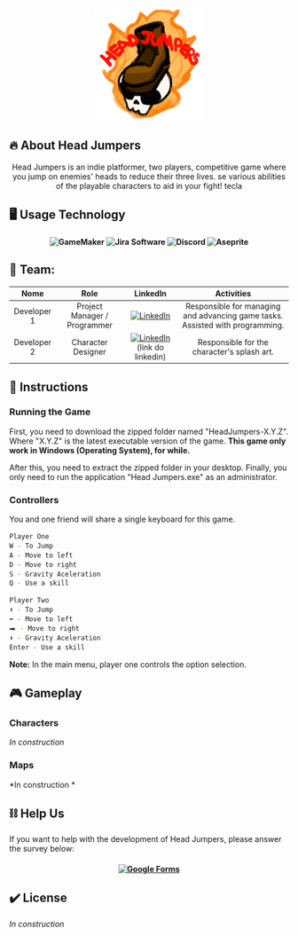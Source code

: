 <p align="center">
  <img src="/Img/logo_headjumpers_fire.png" width="200" height="200">
</p>

## :fire: About Head Jumpers

<div align="center">

  Head Jumpers is an indie platformer, two players, competitive game where you jump on enemies' heads to reduce their three lives. se various abilities of the playable characters to aid in your fight!
tecla
</div>

## :desktop_computer: Usage Technology

<h4 align="center">
  
  ![GameMaker](https://img.shields.io/badge/GameMaker-black?style=for-the-badge&logo=gamemaker&labelColor=black)
  ![Jira Software](https://img.shields.io/badge/Jira_Software-blue?style=for-the-badge&logo=jirasoftware&labelColor=blue)
  ![Discord](https://img.shields.io/badge/Discord-%235865F2?style=for-the-badge&logo=discord&logoColor=white&labelColor=235865F2)
  ![Aseprite](https://img.shields.io/badge/Aseprite-7D929E?style=for-the-badge&logo=aseprite&logoColor=white&labelColor=7D929E)

</h4>

## :busts_in_silhouette: Team:
| **Nome**| **Role** | **LinkedIn** | **Activities** |
|:----------------------:|:-----------------:|:----------------------------------------------------------:|:----------------------------------------------------------:|
| Developer 1 | Project Manager / Programmer | [![LinkedIn](https://img.shields.io/badge/LinkedIn-blue?style=flat-square&logo=linkedin&labelColor=blue)](https://www.linkedin.com/in/mateus-gabriel-mendes-de-paula-9589891b2/)|Responsible for managing and advancing game tasks. Assisted with programming. |
| Developer 2 | Character Designer | [![LinkedIn](https://img.shields.io/badge/LinkedIn-blue?style=flat-square&logo=linkedin&labelColor=blue)](https://www.linkedin.com/in/mateus-gabriel-mendes-de-paula-9589891b2/)(link do linkedin) | Responsible for the character's splash art. |

## :notebook_with_decorative_cover: Instructions
### Running the Game

First, you need to download the zipped folder named "HeadJumpers-X.Y.Z". Where "X.Y.Z" is the latest executable version of the game. 
**This game only work in Windows (Operating System), for while.**

After this, you need to extract the zipped folder in your desktop. Finally, you only need to run the application "Head Jumpers.exe" as an administrator.

### Controllers

You and one friend will share a single keyboard for this game.

```bash
Player One
W - To Jump
A - Move to left
D - Move to right
S - Gravity Aceleration
Q - Use a skill
```

```bash
Player Two
⬆ - To Jump
⬅ - Move to left
⮕ - Move to right
⬇ - Gravity Aceleration
Enter - Use a skill
```

**Note:** In the main menu, player one controls the option selection.

## :video_game: Gameplay

### Characters

*In construction*

### Maps

*In construction *

## :chains: Help Us
  If you want to help with the development of Head Jumpers, please answer the survey below:

<h4 align="center">

  [![Google Forms](https://img.shields.io/badge/Google_Forms-7248B9?style=for-the-badge&logo=googleforms&logoColor=white&labelColor=#7248B9)](https://forms.gle/w9hv9kfsEJuFYYx26)
  
</h4>

## :heavy_check_mark: License

*In construction*
